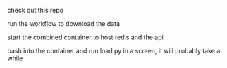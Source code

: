 check out this repo

run the workflow to download the data

start the combined container to host redis and the api

bash into the container
and run load.py in a screen, it will probably take a while